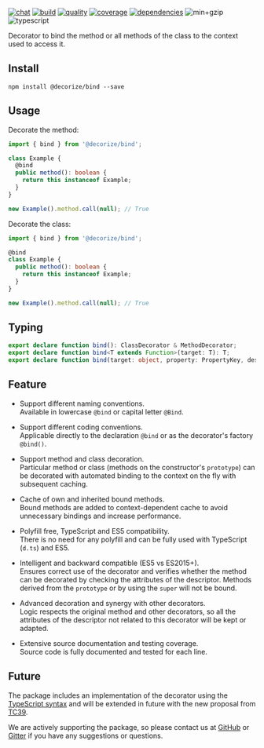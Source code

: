 [![chat](https://img.shields.io/gitter/room/decorize/community?style=flat-square&color=informational&logo=gitter&label)](https://gitter.im/decorize/community)
[![build](https://img.shields.io/github/workflow/status/Yokize/decorize/CI/master?style=flat-square&logo=github)](https://github.com/Yokize/decorize/actions)
[![quality](https://img.shields.io/codefactor/grade/github/Yokize/decorize?logo=codefactor&logoColor=white&style=flat-square&label=quality)](https://www.codefactor.io/repository/github/Yokize/decorize)
[![coverage](https://img.shields.io/codacy/coverage/8f0566a3ddca4105aad6ee0585ff5379?style=flat-square&logo=codacy&label=coverage)](https://www.codacy.com/gh/Yokize/decorize?utm_source=github.com&utm_medium=referral&utm_content=Yokize/decorize&utm_campaign=Badge_Coverage)
[![dependencies](https://img.shields.io/librariesio/release/npm/@decorize/bind?style=flat-square&label=dependencies)](https://www.npmjs.com/package/@decorize/bind)
![min+gzip](https://img.shields.io/bundlephobia/minzip/@decorize/bind?style=flat-square&label=min%2Bzip)
![typescript](https://img.shields.io/static/v1?style=flat-square&logo=typescript&color=informational&label&message=3.9)

Decorator to bind the method or all methods of the class to the context used to access it.

## Install

```shell script
npm install @decorize/bind --save
```

## Usage

Decorate the method:

```typescript
import { bind } from '@decorize/bind';

class Example {
  @bind
  public method(): boolean {
    return this instanceof Example;
  }
}

new Example().method.call(null); // True
```

Decorate the class:

```typescript
import { bind } from '@decorize/bind';

@bind
class Example {
  public method(): boolean {
    return this instanceof Example;
  }
}

new Example().method.call(null); // True
```

## Typing

```typescript
export declare function bind(): ClassDecorator & MethodDecorator;
export declare function bind<T extends Function>(target: T): T;
export declare function bind(target: object, property: PropertyKey, descriptor: PropertyDescriptor): PropertyDescriptor;
```

## Feature

- Support different naming conventions.\
  Available in lowercase `@bind` or capital letter `@Bind`.

- Support different coding conventions.\
  Applicable directly to the declaration `@bind` or as the decorator's factory `@bind()`.

- Support method and class decoration.\
  Particular method or class (methods on the constructor's `prototype`) can be decorated with automated binding to the context on the fly with subsequent caching.

- Cache of own and inherited bound methods.\
  Bound methods are added to context-dependent cache to avoid unnecessary bindings and increase performance.

- Polyfill free, TypeScript and ES5 compatibility.\
  There is no need for any polyfill and can be fully used with TypeScript (`d.ts`) and ES5.

- Intelligent and backward compatible (ES5 vs ES2015+).\
  Ensures correct use of the decorator and verifies whether the method can be decorated by checking the attributes of the descriptor. Methods derived from the `prototype` or by using the `super` will not be bound.

- Advanced decoration and synergy with other decorators.\
  Logic respects the original method and other decorators, so all the attributes of the descriptor not related to this decorator will be kept or adapted.

- Extensive source documentation and testing coverage.\
  Source code is fully documented and tested for each line.

## Future

The package includes an implementation of the decorator using the [TypeScript syntax](https://www.typescriptlang.org/docs/handbook/decorators.html) and will be extended in future with the new proposal from [TC39](https://github.com/tc39/proposal-decorators).

We are actively supporting the package, so please contact us at [GitHub](https://github.com/Yokize/decorize) or [Gitter](https://gitter.im/decorize/community) if you have any suggestions or questions.

